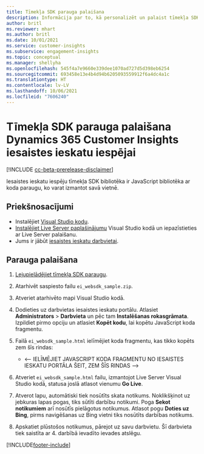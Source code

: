 ```yaml
---
title: Tīmekļa SDK parauga palaišana
description: Informācija par to, kā personalizēt un palaist tīmekļa SDK paraugu.
author: britl
ms.reviewer: mhart
ms.author: britl
ms.date: 10/01/2021
ms.service: customer-insights
ms.subservice: engagement-insights
ms.topic: conceptual
ms.manager: shellyha
ms.openlocfilehash: 545f4a7e9660e339dee1070ad727d5d398eb6254
ms.sourcegitcommit: 693458e13e4b4d94b6205093559912f6a4dc4a1c
ms.translationtype: HT
ms.contentlocale: lv-LV
ms.lasthandoff: 10/06/2021
ms.locfileid: "7606240"
---
```

# <a name="run-the-web-sdk-sample-for-dynamics-365-customer-insights-engagement-insights-capability"></a>Tīmekļa SDK parauga palaišana Dynamics 365 Customer Insights iesaistes ieskatu iespējai

[!INCLUDE [cc-beta-prerelease-disclaimer](includes/cc-beta-prerelease-disclaimer.md)]

Iesaistes ieskatu iespēju tīmekļa SDK bibliotēka ir JavaScript bibliotēka ar koda paraugu, ko varat izmantot savā vietnē.

## <a name="prerequisites"></a>Priekšnosacījumi

- Instalējiet [Visual Studio kodu](https://code.visualstudio.com/).
- [Instalējiet Live Server paplašinājumu](https://marketplace.visualstudio.com/items?itemName=ritwickdey.LiveServer) Visual Studio kodā un iepazīstieties ar Live Server palaišanu.
- Jums ir jābūt [iesaistes ieskatu darbvietai](create-workspace.md).

## <a name="run-sample"></a>Parauga palaišana

1. [Lejupielādējiet tīmekļa SDK paraugu](https://download.pi.dynamics.com/sdk/EngagementInsightsSamples/ei_websdk_sample.zip).

1. Atarhivēt saspiesto failu `ei_websdk_sample.zip`.

1. Atveriet atarhivēto mapi Visual Studio kodā.

1. Dodieties uz darbvietas iesaistes ieskatu portālu. Atlasiet **Administrators** > **Darbvieta** un pēc tam **Instalēšanas rokasgrāmata**. Izpildiet pirmo opciju un atlasiet **Kopēt kodu**, lai kopētu JavaScript koda fragmentu.

1. Failā `ei_websdk_sample.html` ielīmējiet koda fragmentu, kas tikko kopēts zem šīs rindas:

   - <-- IELĪMĒJIET JAVASCRIPT KODA FRAGMENTU NO IESAISTES IESKATU PORTĀLA ŠEIT, ZEM ŠĪS RINDAS -->

1. Atveriet `ei_websdk_sample.html` failu, izmantojot Live Server Visual Studio kodā, statusa joslā atlasot vienumu **Go Live**.

1. Atverot lapu, automātiski tiek nosūtīts skata notikums. Noklikšķinot uz jebkuras lapas pogas, tiks sūtīti darbību notikumi. Poga **Sekot notikumiem** arī nosūtīs pielāgotus notikumus. Atlasot pogu **Doties uz Bing**, pirms navigēšanas uz Bing vietni tiks nosūtīts darbības notikums.

1. Apskatiet plūstošos notikumus, pārejot uz savu darbvietu. Šī darbvieta tiek saistīta ar 4. darbībā ievadīto ievades atslēgu.


[!INCLUDE[footer-include](../includes/footer-banner.md)]
